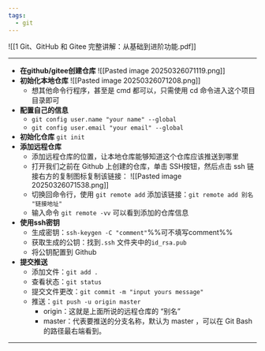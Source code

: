 ```yaml
---
tags:
  - git
---
```

![[1 Git、GitHub 和 Gitee 完整讲解：从基础到进阶功能.pdf]]

---
- **在github/gitee创建仓库**
	![[Pasted image 20250326071119.png]]
- **初始化本地仓库**
	![[Pasted image 20250326071208.png]]
	- 想其他命令行程序，甚至是 cmd 都可以，只需使用 cd 命令进入这个项目目录即可
- **配置自己的信息**
	- `git config user.name "your name" --global`
	- `git config user.email "your email" --global`
- **初始化仓库**
	`git init`
- **添加远程仓库**
	- 添加远程仓库的位置，让本地仓库能够知道这个仓库应该推送到哪里
	- 打开我们之前在 Github 上创建的仓库，单击 SSH按钮，然后点击 ssh 链接右方的复制图标复制该链接：
	![[Pasted image 20250326071538.png]]
	- 切换回命令行，使用 `git remote add` 添加该链接：`git remote add 别名 "链接地址"`
	- 输入命令 `git remote -vv` 可以看到添加的仓库信息
- **使用ssh密钥**
	- 生成密钥：`ssh-keygen -C "comment"`%%可不填写comment%%
	- 获取生成的公钥：找到`.ssh` 文件夹中的`id_rsa.pub`
	- 将公钥配置到 Github
- **提交推送**
	- 添加文件：`git add .`
	- 查看状态：`git status`
	- 提交文件更改：`git commit -m "input yours message"`
	- 推送：`git push -u origin master`
		- origin：这就是上面所说的远程仓库的 “别名”
		- master：代表要推送的分支名称，默认为 master ，可以在 Git Bash 的路径最右端看到。
---

